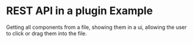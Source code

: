 # REST API in a plugin Example

Getting all components from a file, showing them in a ui, allowing the user to click or drag them into the file.
